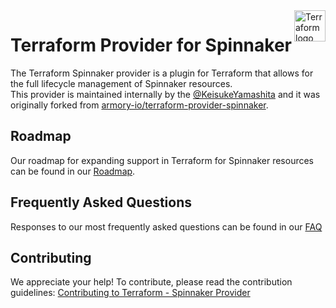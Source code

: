 <a href="https://terraform.io">
    <img src="https://cdn.rawgit.com/hashicorp/terraform-website/master/content/source/assets/images/logo-hashicorp.svg" alt="Terraform logo" title="Terraform" align="right" height="50" />
</a>

# Terraform Provider for Spinnaker

The Terraform Spinnaker provider is a plugin for Terraform that allows for the full lifecycle management of Spinnaker resources.   
This provider is maintained internally by the [@KeisukeYamashita](https://github.com/KeisukeYamashita) and it was originally forked from [armory-io/terraform-provider-spinnaker](https://github.com/armory-io/terraform-provider-spinnaker).

## Roadmap

Our roadmap for expanding support in Terraform for Spinnaker resources can be found in our [Roadmap](docs/ROADMAP.md).

## Frequently Asked Questions

Responses to our most frequently asked questions can be found in our [FAQ](docs/FAQ.md )

## Contributing

We appreciate your help!
To contribute, please read the contribution guidelines: [Contributing to Terraform - Spinnaker Provider](docs/CONTRIBUTING.md)
